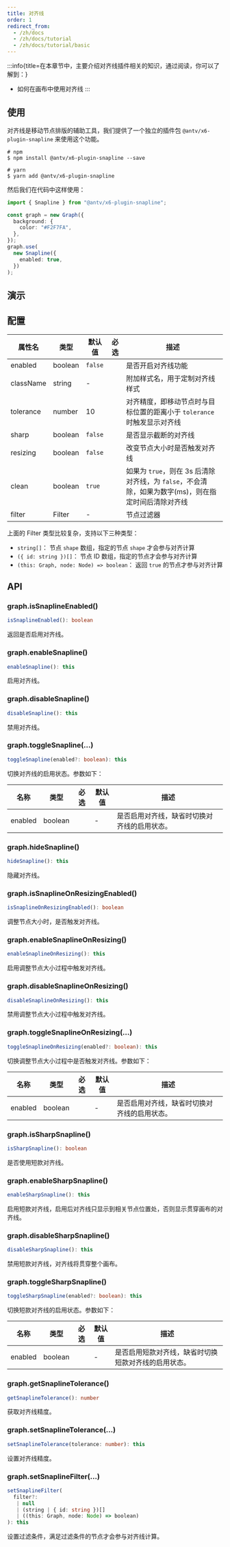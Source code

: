```yaml
---
title: 对齐线
order: 1
redirect_from:
  - /zh/docs
  - /zh/docs/tutorial
  - /zh/docs/tutorial/basic
---
```


:::info{title=在本章节中，主要介绍对齐线插件相关的知识，通过阅读，你可以了解到：}

- 如何在画布中使用对齐线
  :::

## 使用

对齐线是移动节点排版的辅助工具，我们提供了一个独立的插件包 `@antv/x6-plugin-snapline` 来使用这个功能。

```shell
# npm
$ npm install @antv/x6-plugin-snapline --save

# yarn
$ yarn add @antv/x6-plugin-snapline
```

然后我们在代码中这样使用：

```ts
import { Snapline } from "@antv/x6-plugin-snapline";

const graph = new Graph({
  background: {
    color: "#F2F7FA",
  },
});
graph.use(
  new Snapline({
    enabled: true,
  })
);
```

## 演示

<code id="plugin-snapline" src="@/src/tutorial/plugins/snapline/index.tsx"></code>

## 配置

| 属性名    | 类型    | 默认值  | 必选 | 描述                                                                                           |
|-----------|---------|---------|------|----------------------------------------------------------------------------------------------|
| enabled   | boolean | `false` |      | 是否开启对齐线功能                                                                             |
| className | string  | -       |      | 附加样式名，用于定制对齐线样式                                                                  |
| tolerance | number  | 10      |      | 对齐精度，即移动节点时与目标位置的距离小于 `tolerance` 时触发显示对齐线                         |
| sharp     | boolean | `false` |      | 是否显示截断的对齐线                                                                           |
| resizing  | boolean | `false` |      | 改变节点大小时是否触发对齐线                                                                   |
| clean     | boolean | `true`  |      | 如果为 `true`，则在 3s 后清除对齐线，为 `false`，不会清除，如果为数字(ms)，则在指定时间后清除对齐线 |
| filter    | Filter  | -       |      | 节点过滤器                                                                                     |

上面的 Filter 类型比较复杂，支持以下三种类型：

- `string[]`： 节点 `shape` 数组，指定的节点 `shape` 才会参与对齐计算
- `({ id: string })[]`： 节点 ID 数组，指定的节点才会参与对齐计算
- `(this: Graph, node: Node) => boolean`： 返回 `true` 的节点才参与对齐计算

## API

### graph.isSnaplineEnabled()

```ts
isSnaplineEnabled(): boolean
```

返回是否启用对齐线。

### graph.enableSnapline()

```ts
enableSnapline(): this
```

启用对齐线。

### graph.disableSnapline()

```ts
disableSnapline(): this
```

禁用对齐线。

### graph.toggleSnapline(...)

```ts
toggleSnapline(enabled?: boolean): this
```

切换对齐线的启用状态。参数如下：

| 名称    | 类型    | 必选 | 默认值 | 描述                                       |
|---------|---------|:----:|--------|------------------------------------------|
| enabled | boolean |      | -      | 是否启用对齐线，缺省时切换对齐线的启用状态。 |

### graph.hideSnapline()

```ts
hideSnapline(): this
```

隐藏对齐线。

### graph.isSnaplineOnResizingEnabled()

```ts
isSnaplineOnResizingEnabled(): boolean
```

调整节点大小时，是否触发对齐线。

### graph.enableSnaplineOnResizing()

```ts
enableSnaplineOnResizing(): this
```

启用调整节点大小过程中触发对齐线。

### graph.disableSnaplineOnResizing()

```ts
disableSnaplineOnResizing(): this
```

禁用调整节点大小过程中触发对齐线。

### graph.toggleSnaplineOnResizing(...)

```ts
toggleSnaplineOnResizing(enabled?: boolean): this
```

切换调整节点大小过程中是否触发对齐线。参数如下：

| 名称    | 类型    | 必选 | 默认值 | 描述                                       |
|---------|---------|:----:|--------|------------------------------------------|
| enabled | boolean |      | -      | 是否启用对齐线，缺省时切换对齐线的启用状态。 |

### graph.isSharpSnapline()

```ts
isSharpSnapline(): boolean
```

是否使用短款对齐线。

### graph.enableSharpSnapline()

```ts
enableSharpSnapline(): this
```

启用短款对齐线，启用后对齐线只显示到相关节点位置处，否则显示贯穿画布的对齐线。

### graph.disableSharpSnapline()

```ts
disableSharpSnapline(): this
```

禁用短款对齐线，对齐线将贯穿整个画布。

### graph.toggleSharpSnapline()

```ts
toggleSharpSnapline(enabled?: boolean): this
```

切换短款对齐线的启用状态。参数如下：

| 名称    | 类型    | 必选 | 默认值 | 描述                                               |
|---------|---------|:----:|--------|--------------------------------------------------|
| enabled | boolean |      | -      | 是否启用短款对齐线，缺省时切换短款对齐线的启用状态。 |

### graph.getSnaplineTolerance()

```ts
getSnaplineTolerance(): number
```

获取对齐线精度。

### graph.setSnaplineTolerance(...)

```ts
setSnaplineTolerance(tolerance: number): this
```

设置对齐线精度。

### graph.setSnaplineFilter(...)

```ts
setSnaplineFilter(
  filter?:
   | null
   | (string | { id: string })[]
   | ((this: Graph, node: Node) => boolean)
): this
```

设置过滤条件，满足过滤条件的节点才会参与对齐线计算。
